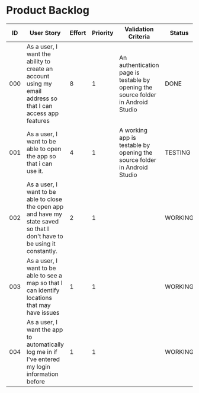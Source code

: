 # Product Backlog

| ID | User Story | Effort | Priority | Validation Criteria | Status |
|----|------------|--------|----------|---------------------|--------|
|000 |As a user, I want the ability to create an account using my email address so that I can access app features|8|1|An authentication page is testable by opening the source folder in Android Studio|DONE|
|001 |As a user, I want to be able to open the app so that i can use it.|4|1|A working app is testable by opening the source folder in Android Studio|TESTING|
|002 |As a user, I want to be able to close the open app and have my state saved so that I don't have to be using it constantly.|2|1||WORKING|
|003 |As a user, I want to be able to see a map so that I can identify locations that may have issues|1|1||WORKING|
|004 |As a user, I want the app to automatically log me in if I've entered my login information before|1|1||WORKING|
